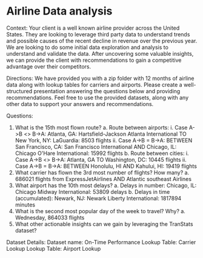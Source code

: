 # Airline Data analysis

Context: Your client is a well known airline provider across the United States.  They are looking to leverage third party data to understand trends and possible causes of the recent decline in revenue over the previous year. We are looking to do some initial data exploration and analysis to understand and validate the data. After uncovering some valuable insights, we can provide the client with recommendations to gain a competitive advantage over their competitors. 


Directions: We have provided you with a zip folder with 12 months of airline data along with lookup tables for carriers and airports. Please create a well-structured presentation answering the questions below and providing recommendations. Feel free to use the provided datasets, along with any other data to support your answers and recommendations. 


Questions: 

1.	What is the 15th most flown route? 
a.	Route between airports:
i.	Case A->B <> B->A: Atlanta, GA: Hartsfield-Jackson Atlanta International TO New York, NY: LaGuardia: 8503 flights
ii.	Case A->B = B->A:  BETWEEN San Francisco, CA: San Francisco International AND Chicago, IL: Chicago O'Hare International: 15992 flights
b.	Route between cities:
i.	Case A->B <> B->A: Atlanta, GA TO Washington, DC: 10445 flights
ii.	Case A->B = B->A: BETWEEN Honolulu, HI AND Kahului, HI: 19419 flights
2.	What carrier has flown the 3rd most number of flights? How many? 
a.	686021 flights from ExpressJetAirlines AND Atlantic southeast Airlines
3.	What airport has the 10th most delays? 
a.	Delays in number: Chicago, IL: Chicago Midway International: 53809 delays
b.	Delays in time (accumulated): Newark, NJ: Newark Liberty International: 1817894 minutes
4.	What is the second most popular day of the week to travel? Why? 
a.	Wednesday, 864033 flights
5. What other actionable insights can we gain by leveraging the TranStats dataset?   


Dataset Details: 
Dataset name: On-Time Performance
Lookup Table: Carrier Lookup
Lookup Table: Airport Lookup
